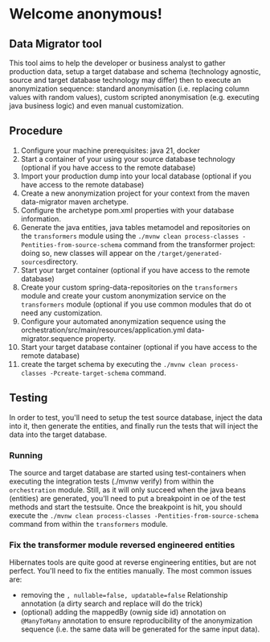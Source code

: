 # Welcome anonymous!

## Data Migrator tool

This tool aims to help the developer or business analyst to gather production data, setup a target database and schema (technology agnostic, source and target database technology may differ) then to execute an anonymization sequence: standard anonymisation (i.e. replacing column values with random values), custom scripted anonymisation (e.g. executing java business logic) and even manual customization.

## Procedure

1. Configure your machine prerequisites: java 21, docker
2. Start a container of your using your source database technology (optional if you have access to the remote database)
3. Import your production dump into your local database (optional if you have access to the remote database)
4. Create a new anonymization project for your context from the maven data-migrator maven archetype.
5. Configure the archetype pom.xml properties with your database information.
6. Generate the java entities, java tables metamodel and repositories on the `transformers` module using the `./mvnw clean process-classes -Pentities-from-source-schema` command from the transformer project: doing so, new classes will appear on the `/target/generated-sources`directory.
7. Start your target container (optional if you have access to the remote database)
8. Create your custom spring-data-repositories on the `transformers` module and create your custom anonymization service on the `transformers` module (optional if you use common modules that do ot need any customization.
9. Configure your automated anonymization sequence using the orchestration/src/main/resources/application.yml data-migrator.sequence property.
10. Start your target database container (optional if you have access to the remote database)
11. create the target schema by executing the `./mvnw clean process-classes -Pcreate-target-schema` command.

## Testing

In order to test, you'll need to setup the test source database, inject the data into it, then generate the entities, and finally run the tests that will inject the data into the target database.

### Running

The source and target database are started using test-containers when executing the integration tests (./mvnw verify) from within the `orchestration` module.
Still, as it will only succeed when the java beans (entities) are generated, you'll need to put a breakpoint in oe of the test methods and start the testsuite.
Once the breakpoint is hit, you should execute the `./mvnw clean process-classes -Pentities-from-source-schema` command from within the `transformers` module.

### Fix the transformer module reversed engineered entities

 Hibernates tools are quite good at reverse engineering entities, but are not perfect. You'll need to fix the entities manually. The most common issues are:
 - removing the `, nullable=false, updatable=false` Relationship annotation (a dirty search and replace will do the trick)
 - (optional) adding the mappedBy (ownig side id) annotation on `@ManyToMany` annotation to ensure reproducibility of the anonymization sequence (i.e. the same data will be generated for the same input data).
